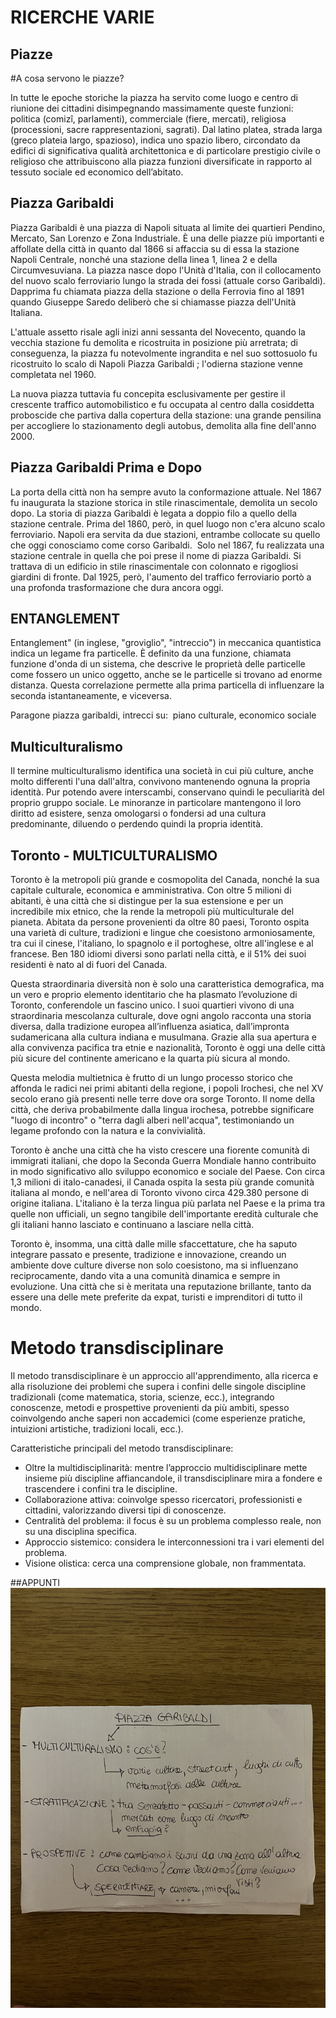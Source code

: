 # RICERCHE VARIE

## Piazze
#A cosa servono le piazze?

In tutte le epoche storiche la piazza ha servito come luogo e centro di riunione dei cittadini disimpegnando massimamente queste funzioni: politica (comizî, parlamenti), commerciale (fiere, mercati), religiosa (processioni, sacre rappresentazioni, sagrati).
Dal latino platea, strada larga (greco plateia largo, spazioso), indica uno spazio libero, circondato da edifici di significativa qualità architettonica e di particolare prestigio civile o religioso che attribuiscono alla piazza funzioni diversificate in rapporto al tessuto sociale ed economico dell’abitato.


## Piazza Garibaldi
Piazza Garibaldi è una piazza di Napoli situata al limite dei quartieri Pendino, Mercato, San Lorenzo e Zona Industriale.
È una delle piazze più importanti e affollate della città in quanto dal 1866 si affaccia su di essa la stazione Napoli Centrale, nonché una stazione della linea 1, linea 2 e della Circumvesuviana.
La piazza nasce dopo l'Unità d'Italia, con il collocamento del nuovo scalo ferroviario lungo la strada dei fossi (attuale corso Garibaldi). Dapprima fu chiamata piazza della stazione o della Ferrovia fino al 1891 quando Giuseppe Saredo deliberò che si chiamasse piazza dell'Unità Italiana.

L'attuale assetto risale agli inizi anni sessanta del Novecento, quando la vecchia stazione fu demolita e ricostruita in posizione più arretrata; di conseguenza, la piazza fu notevolmente ingrandita e nel suo sottosuolo fu ricostruito lo scalo di Napoli Piazza Garibaldi ; l'odierna stazione venne completata nel 1960.

La nuova piazza tuttavia fu concepita esclusivamente per gestire il crescente traffico automobilistico e fu occupata al centro dalla cosiddetta proboscide che partiva dalla copertura della stazione: una grande pensilina per accogliere lo stazionamento degli autobus, demolita alla fine dell'anno 2000.

## Piazza Garibaldi Prima e Dopo
La porta della città non ha sempre avuto la conformazione attuale. Nel 1867 fu inaugurata la stazione storica in stile rinascimentale, demolita un secolo dopo.
La storia di piazza Garibaldi è legata a doppio filo a quello della stazione centrale. Prima del 1860, però, in quel luogo non c'era alcuno scalo ferroviario. Napoli era servita da due stazioni, entrambe collocate su quello che oggi conosciamo come corso Garibaldi. 
Solo nel 1867, fu realizzata una stazione centrale in quella che poi prese il nome di piazza Garibaldi. Si trattava di un edificio in stile rinascimentale con colonnato e rigogliosi giardini di fronte. Dal 1925, però, l'aumento del traffico ferroviario portò a una profonda trasformazione che dura ancora oggi. 

## ENTANGLEMENT
Entanglement" (in inglese, "groviglio", "intreccio") in meccanica quantistica indica un legame fra particelle. È definito da una funzione, chiamata funzione d'onda di un sistema, che descrive le proprietà delle particelle come fossero un unico oggetto, anche se le particelle si trovano ad enorme distanza. Questa correlazione permette alla prima particella di influenzare la seconda istantaneamente, e viceversa.

Paragone piazza garibaldi, intrecci su:  piano culturale, economico sociale

## Multiculturalismo

Il termine multiculturalismo identifica una società in cui più culture, anche molto differenti l'una dall'altra, convivono mantenendo ognuna la propria identità. Pur potendo avere interscambi, conservano quindi le peculiarità del proprio gruppo sociale. Le minoranze in particolare mantengono il loro diritto ad esistere, senza omologarsi o fondersi ad una cultura predominante, diluendo o perdendo quindi la propria identità.

## Toronto - MULTICULTURALISMO
Toronto è la metropoli più grande e cosmopolita del Canada, nonché la sua capitale culturale, economica e amministrativa. Con oltre 5 milioni di abitanti, è una città che si distingue per la sua estensione e per un incredibile mix etnico, che la rende la metropoli più multiculturale del pianeta. Abitata da persone provenienti da oltre 80 paesi, Toronto ospita una varietà di culture, tradizioni e lingue che coesistono armoniosamente, tra cui il cinese, l'italiano, lo spagnolo e il portoghese, oltre all'inglese e al francese. Ben 180 idiomi diversi sono parlati nella città, e il 51% dei suoi residenti è nato al di fuori del Canada.

Questa straordinaria diversità non è solo una caratteristica demografica, ma un vero e proprio elemento identitario che ha plasmato l’evoluzione di Toronto, conferendole un fascino unico. I suoi quartieri vivono di una straordinaria mescolanza culturale, dove ogni angolo racconta una storia diversa, dalla tradizione europea all’influenza asiatica, dall’impronta sudamericana alla cultura indiana e musulmana. Grazie alla sua apertura e alla convivenza pacifica tra etnie e nazionalità, Toronto è oggi una delle città più sicure del continente americano e la quarta più sicura al mondo.

Questa melodia multietnica è frutto di un lungo processo storico che affonda le radici nei primi abitanti della regione, i popoli Irochesi, che nel XV secolo erano già presenti nelle terre dove ora sorge Toronto. Il nome della città, che deriva probabilmente dalla lingua irochesa, potrebbe significare "luogo di incontro" o "terra dagli alberi nell'acqua", testimoniando un legame profondo con la natura e la convivialità.

Toronto è anche una città che ha visto crescere una fiorente comunità di immigrati italiani, che dopo la Seconda Guerra Mondiale hanno contribuito in modo significativo allo sviluppo economico e sociale del Paese. Con circa 1,3 milioni di italo-canadesi, il Canada ospita la sesta più grande comunità italiana al mondo, e nell'area di Toronto vivono circa 429.380 persone di origine italiana. L'italiano è la terza lingua più parlata nel Paese e la prima tra quelle non ufficiali, un segno tangibile dell'importante eredità culturale che gli italiani hanno lasciato e continuano a lasciare nella città.

Toronto è, insomma, una città dalle mille sfaccettature, che ha saputo integrare passato e presente, tradizione e innovazione, creando un ambiente dove culture diverse non solo coesistono, ma si influenzano reciprocamente, dando vita a una comunità dinamica e sempre in evoluzione. Una città che si è meritata una reputazione brillante, tanto da essere una delle mete preferite da expat, turisti e imprenditori di tutto il mondo.

# Metodo transdisciplinare
Il metodo transdisciplinare è un approccio all'apprendimento, alla ricerca e alla risoluzione dei problemi che supera i confini delle singole discipline tradizionali (come matematica, storia, scienze, ecc.), integrando conoscenze, metodi e prospettive provenienti da più ambiti, spesso coinvolgendo anche saperi non accademici (come esperienze pratiche, intuizioni artistiche, tradizioni locali, ecc.).

Caratteristiche principali del metodo transdisciplinare:

- Oltre la multidisciplinarità: mentre l’approccio multidisciplinare mette insieme più discipline affiancandole, il transdisciplinare mira a fondere e trascendere i confini tra le discipline.
- Collaborazione attiva: coinvolge spesso ricercatori, professionisti e cittadini, valorizzando diversi tipi di conoscenze.
- Centralità del problema: il focus è su un problema complesso reale, non su una disciplina specifica.
- Approccio sistemico: considera le interconnessioni tra i vari elementi del problema.
- Visione olistica: cerca una comprensione globale, non frammentata.


##APPUNTI 
![a](./appunti.jpg)
